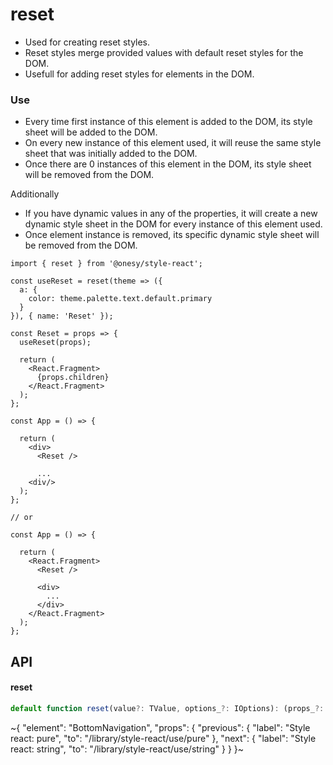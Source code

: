 
# reset

- Used for creating reset styles.
- Reset styles merge provided values with default reset styles for the DOM.
- Usefull for adding reset styles for elements in the DOM.

### Use

- Every time first instance of this element is added to the DOM, its style sheet will be added to the DOM.
- On every new instance of this element used, it will reuse the same style sheet that was initially added to the DOM.
- Once there are 0 instances of this element in the DOM, its style sheet will be removed from the DOM.

Additionally
- If you have dynamic values in any of the properties, it will create a new dynamic style sheet in the DOM for every instance of this element used.
- Once element instance is removed, its specific dynamic style sheet will be removed from the DOM.

```tsx
import { reset } from '@onesy/style-react';

const useReset = reset(theme => ({
  a: {
    color: theme.palette.text.default.primary
  }
}), { name: 'Reset' });

const Reset = props => {
  useReset(props);

  return (
    <React.Fragment>
      {props.children}
    </React.Fragment>
  );
};

const App = () => {

  return (
    <div>
      <Reset />

      ...
    <div/>
  );
};

// or

const App = () => {

  return (
    <React.Fragment>
      <Reset />

      <div>
        ...
      </div>
    </React.Fragment>
  );
};
```

## API

#### reset

```ts
default function reset(value?: TValue, options_?: IOptions): (props_?: any) => IResponse;
```


~{
  "element": "BottomNavigation",
  "props": {
    "previous": {
      "label": "Style react: pure",
      "to": "/library/style-react/use/pure"
    },
    "next": {
      "label": "Style react: string",
      "to": "/library/style-react/use/string"
    }
  }
}~
